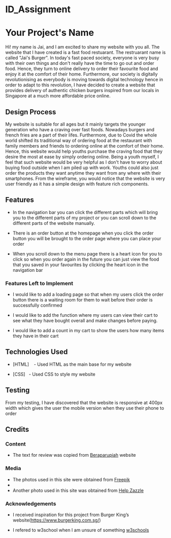 # ID_Assignment

# Your Project's Name

Hi! my name is Jai, and I am excited to share my website with you all. The website that I have created is a fast food restuarant. The restruarant name is called "Jai's Burger". In today's fast paced society, everyone is very busy with their own things and don't really have the time to go out and order food. Hence, they turn to online delivery to order their favourite food and enjoy it at the comfort of their home. Furthermore, our society is digitally revolutionising as everybody is moving towards digital technology hence in order to adapt to this revolution, I have decided to create a website that provides delivery of authentic chicken burgers inspired from our locals in Singapore at a much more affordable price online.

## Design Process

My website is suitable for all ages but it mainly targets the younger generation who have a craving over fast foods. Nowadays burgers and french fries are a part of their lifes. Furthermore, due to Covid the whole world shifted its traditional way of ordering food at the restaurant with family members and friends to ordering online at the comfort of their home. Hence, this website would help youths purchase the craving food that they desire the most at ease by simply ordering online. Being a youth myself, I feel that such website would be very helpful as I don't have to worry about buying food outside when I am piled up with work. Youths could also just order the products they want anytime they want from any where with their smartphones. From the wireframe, you would notice that the website is very user friendly as it has a simple design with feature rich components.


## Features

- In the navigation bar you can click the different parts which will bring you to the different parts of my project or you can scroll down to the different parts of   the website manually.

- There is an order button at the homepage when you click the order button you will be brought to the order page where you can place your order 

- When you scroll down to the menu page there is a heart icon for you to click so when you order again in the future you can just view the food that you saved in     your favourites by clicking the heart icon in the navigation bar

### Features Left to Implement 

- I would like to add a loading page so that when my users click the order button there is a waiting room for them to wait before their order is successfully         confirmed

- I would like to add the function where my users can view their cart to see what they have bought overall and make changes before paying. 

- I would like to add a count in my cart to show the users how many items they have in their cart

## Technologies Used

- [HTML]    - Used HTML as the main base for my website

- [CSS]   - Used CSS to style my website    

## Testing

From my testing, I have discovered that the website is responsive at 400px width which gives the user the mobile version when they use their phone to order 

## Credits

### Content

- The text for review was copied from [Beraparupiah](https://beraparupiah.com/ber-30-good-restaurant-review-examples-to-copy-paste) website

### Media

- The photos used in this site were obtained from [Freepik](https://img.freepik.com/premium-photo/burger-with-flying-elements_147620-1942.jpg?w=2000)
- 
- Another photo used in this site was obtained from [Help Zazzle](https://help.zazzle.com/hc/article_attachments/360010513393/Logos-01.png)

### Acknowledgements

- I received inspiration for this project from Burger King’s website(https://www.burgerking.com.sg/)

- I refered to w3school when I am unsure of something [w3schools](https://www.w3schools.com/html/default.asp)
